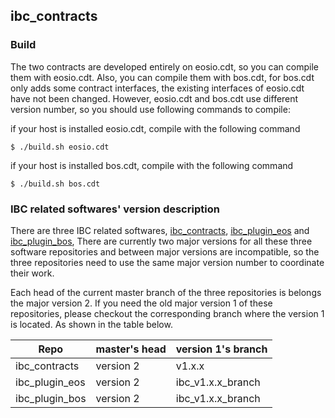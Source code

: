 ibc_contracts
-------------

### Build
The two contracts are developed entirely on eosio.cdt, so you can compile them with eosio.cdt. 
Also, you can compile them with bos.cdt, for bos.cdt only adds some contract interfaces, 
the existing interfaces of eosio.cdt have not been changed. 
However, eosio.cdt and bos.cdt use different version number, so you should use following commands to compile:  

if your host is installed eosio.cdt, compile with the following command  
```
$ ./build.sh eosio.cdt
```

if your host is installed bos.cdt, compile with the following command  
```
$ ./build.sh bos.cdt
```


### IBC related softwares' version description

There are three IBC related softwares, [ibc_contracts](https://github.com/boscore/ibc_contracts),
[ibc_plugin_eos](https://github.com/boscore/ibc_plugin_eos) 
and [ibc_plugin_bos](https://github.com/boscore/ibc_plugin_bos), 
There are currently two major versions for all these three software repositories and between major versions are incompatible, 
so the three repositories need to use the same major version number to coordinate their work.

Each head of the current master branch of the three repositories is belongs the major version 2. 
If you need the old major version 1 of these repositories, 
please checkout the corresponding branch where the version 1 is located. As shown in the table below.

| Repo           | master's head | version 1's branch |
|----------------|---------------|--------------------|
| ibc_contracts  |  version 2    | v1.x.x             |
| ibc_plugin_eos |  version 2    | ibc_v1.x.x_branch  |
| ibc_plugin_bos |  version 2    | ibc_v1.x.x_branch  |

